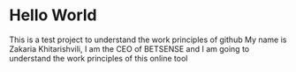 # Hello World
This is a test project to understand the work principles of github
My name is Zakaria Khitarishvili, I am the CEO of BETSENSE and I am going to understand the work principles of this online tool
